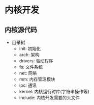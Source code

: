 # 内核开发
## 内核源代码
* 目录树
    * init: 初始化
    * arch: 架构
    * drivers: 驱动程序
    * fs: 文件系统
    * net: 网络
    * mm: 内存管理模块
    * ipc: 通讯
    * kernel: 内核运行时库(字符串操作等)
    * include: 内核开发需要的头文件